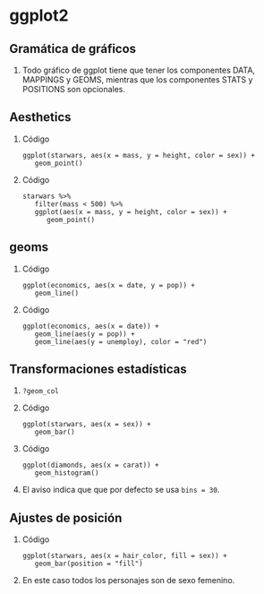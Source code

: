 # ggplot2

## Gramática de gráficos

1. Todo gráfico de ggplot tiene que tener los componentes DATA, MAPPINGS y GEOMS, mientras que los componentes STATS y POSITIONS son opcionales.

## Aesthetics

1. Código

   ```{r}
   ggplot(starwars, aes(x = mass, y = height, color = sex)) +
      geom_point()
   ```

2. Código

   ```{r}
   starwars %>%
      filter(mass < 500) %>%
      ggplot(aes(x = mass, y = height, color = sex)) +
         geom_point()
   ```

## geoms

1. Código

   ```{r}
   ggplot(economics, aes(x = date, y = pop)) +
      geom_line()
   ```

2. Código

   ```{r}
   ggplot(economics, aes(x = date)) +
      geom_line(aes(y = pop)) +
      geom_line(aes(y = unemploy), color = "red")
   ```

## Transformaciones estadísticas

1. `?geom_col`

2. Código

   ```{r}
   ggplot(starwars, aes(x = sex)) +
      geom_bar()
   ```

3. Código

   ```{r}
   ggplot(diamonds, aes(x = carat)) +
      geom_histogram()
   ```

4. El aviso indica que que por defecto se usa `bins = 30`.

## Ajustes de posición

1. Código

   ```{r}
   ggplot(starwars, aes(x = hair_color, fill = sex)) +
      geom_bar(position = "fill")
   ```

2. En este caso todos los personajes son de sexo femenino.
